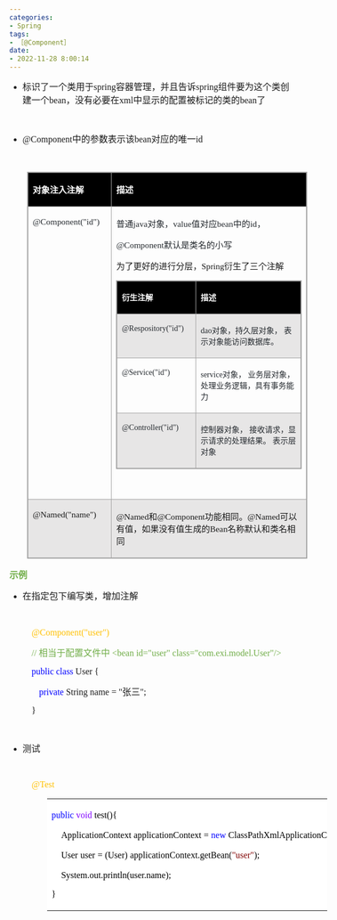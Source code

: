 ```yaml
---
categories:
- Spring
tags:
- ［@Component］
date:
- 2022-11-28 8:00:14
---
```


<ul style="list-style-type:disc">
    <li><span style="font-size:12.0pt"><span
                style="font-family:&quot;Microsoft YaHei UI&quot;">标识了一个类用于</span></span><span
            style="font-size:12.0pt"><span style="font-family:&quot;Comic Sans MS&quot;">spring</span></span><span
            style="font-size:12.0pt"><span
                style="font-family:&quot;Microsoft YaHei UI&quot;">容器管理，并且告诉</span></span><span
            style="font-size:12.0pt"><span style="font-family:&quot;Comic Sans MS&quot;">spring</span></span><span
            style="font-size:12.0pt"><span
                style="font-family:&quot;Microsoft YaHei UI&quot;">组件要为这个类创建一个</span></span><span
            style="font-size:12.0pt"><span style="font-family:&quot;Comic Sans MS&quot;">bean</span></span><span
            style="font-size:12.0pt"><span style="font-family:&quot;Microsoft YaHei UI&quot;">，没有必要在</span></span><span
            style="font-size:12.0pt"><span style="font-family:&quot;Comic Sans MS&quot;">xml</span></span><span
            style="font-size:12.0pt"><span
                style="font-family:&quot;Microsoft YaHei UI&quot;">中显示的配置被标记的类的</span></span><span
            style="font-size:12.0pt"><span style="font-family:&quot;Comic Sans MS&quot;">bean</span></span><span
            style="font-size:12.0pt"><span style="font-family:&quot;Microsoft YaHei UI&quot;">了</span></span></li>
</ul>
<p><span style="font-size:12.0pt"><span style="font-family:&quot;Microsoft YaHei UI&quot;">&nbsp;</span></span></p>
<ul style="list-style-type:disc">
    <li><span style="font-size:12.0pt"><span style="font-family:&quot;Comic Sans MS&quot;">@C</span></span><span
            style="font-size:12.0pt"><span style="font-family:&quot;Comic Sans MS&quot;">omponent</span></span><span
            style="font-size:12.0pt"><span style="font-family:&quot;Microsoft YaHei UI&quot;">中的参数表示该</span></span><span
            style="font-size:12.0pt"><span style="font-family:&quot;Comic Sans MS&quot;">bean</span></span><span
            style="font-size:12.0pt"><span style="font-family:&quot;Microsoft YaHei UI&quot;">对应的唯一</span></span><span
            style="font-size:12.0pt"><span style="font-family:&quot;Comic Sans MS&quot;">id</span></span></li>
</ul>
<p><span style="font-size:12.0pt"><span style="font-family:&quot;Microsoft YaHei&quot;">&nbsp;</span></span></p>
<table summary="" cellspacing="0"
    style="border-collapse:collapse; border-color:#a3a3a3; border-style:solid; border-width:1px; margin-left:32px"
    class=" cke_show_border">
    <tbody>
        <tr>
            <td
                style="background-color:black; border-bottom:1px solid #a3a3a3; border-left:1px solid #a3a3a3; border-right:1px solid #a3a3a3; border-top:1px solid #a3a3a3; vertical-align:top; width:1.6361in">
                <p><span style="font-size:11.5pt"><span style="font-family:&quot;Microsoft YaHei UI&quot;"><span
                                style="color:white"><strong>对象注入注解</strong></span></span></span></p>
            </td>
            <td
                style="background-color:black; border-bottom:1px solid #a3a3a3; border-left:1px solid #a3a3a3; border-right:1px solid #a3a3a3; border-top:1px solid #a3a3a3; vertical-align:top; width:6.2in">
                <p><span style="font-size:11.5pt"><span style="font-family:&quot;Microsoft YaHei UI&quot;"><span
                                style="color:white"><strong>描述</strong></span></span></span></p>
            </td>
        </tr>
        <tr>
            <td
                style="border-bottom:1px solid #a3a3a3; border-left:1px solid #a3a3a3; border-right:1px solid #a3a3a3; border-top:1px solid #a3a3a3; vertical-align:top; width:1.6361in">
                <p><span style="font-size:11.5pt"><span style="font-family:&quot;Comic Sans MS&quot;"><span
                                style="color:#24292e">@Component("id")</span></span></span></p>
            </td>
            <td
                style="border-bottom:1px solid #a3a3a3; border-left:1px solid #a3a3a3; border-right:1px solid #a3a3a3; border-top:1px solid #a3a3a3; vertical-align:top; width:6.2in">
                <p><span style="font-size:11.5pt"><span style="color:#24292e"><span
                                style="font-family:&quot;Microsoft YaHei UI&quot;">普通</span><span
                                style="font-family:&quot;Comic Sans MS&quot;">java</span><span
                                style="font-family:&quot;Microsoft YaHei UI&quot;">对象，</span><span
                                style="font-family:&quot;Comic Sans MS&quot;">value</span><span
                                style="font-family:&quot;Microsoft YaHei UI&quot;">值对应</span><span
                                style="font-family:&quot;Comic Sans MS&quot;">bean</span><span
                                style="font-family:&quot;Microsoft YaHei UI&quot;">中的</span><span
                                style="font-family:&quot;Comic Sans MS&quot;">id</span><span
                                style="font-family:&quot;Microsoft YaHei UI&quot;">，</span></span></span></p>
                <p><span style="font-size:11.5pt"><span style="color:#24292e"><span
                                style="font-family:&quot;Comic Sans MS&quot;">@Component</span><span
                                style="font-family:&quot;Microsoft YaHei UI&quot;">默认是类名的小写</span></span></span></p>
                <p><span style="font-size:11.5pt"><span
                            style="font-family:&quot;Microsoft YaHei UI&quot;">为了更好的进行分层，</span><span
                            style="font-family:&quot;Comic Sans MS&quot;">Spring</span><span
                            style="font-family:&quot;Microsoft YaHei UI&quot;">衍生了三个注解</span></span></p>
                <table summary="" cellspacing="0"
                    style="border-collapse:collapse; border-color:#a3a3a3; border-style:solid; border-width:1px;"
                    class=" cke_show_border">
                    <tbody>
                        <tr>
                            <td
                                style="background-color:black; border-bottom:1px solid #a3a3a3; border-left:1px solid #a3a3a3; border-right:1px solid #a3a3a3; border-top:1px solid #a3a3a3; vertical-align:top; width:1.5263in">
                                <p><span style="font-size:10.5pt"><span
                                            style="font-family:&quot;Microsoft YaHei UI&quot;"><span
                                                style="color:white"><strong>衍生注解</strong></span></span></span></p>
                            </td>
                            <td
                                style="background-color:black; border-bottom:1px solid #a3a3a3; border-left:1px solid #a3a3a3; border-right:1px solid #a3a3a3; border-top:1px solid #a3a3a3; vertical-align:top; width:3.959in">
                                <p><span style="font-size:10.5pt"><span
                                            style="font-family:&quot;Microsoft YaHei UI&quot;"><span
                                                style="color:white"><strong>描述</strong></span></span></span></p>
                            </td>
                        </tr>
                        <tr>
                            <td
                                style="background-color:#e7e6e6; border-bottom:1px solid #a3a3a3; border-left:1px solid #a3a3a3; border-right:1px solid #a3a3a3; border-top:1px solid #a3a3a3; vertical-align:top; width:1.5263in">
                                <p><span style="font-size:10.5pt"><span
                                            style="font-family:&quot;Comic Sans MS&quot;"><span
                                                style="color:#24292e">@Respository("id")</span></span></span></p>
                            </td>
                            <td
                                style="background-color:#e7e6e6; border-bottom:1px solid #a3a3a3; border-left:1px solid #a3a3a3; border-right:1px solid #a3a3a3; border-top:1px solid #a3a3a3; vertical-align:top; width:3.959in">
                                <p><span style="font-size:10.5pt"><span style="color:#24292e"><span
                                                style="font-family:&quot;Comic Sans MS&quot;">dao</span><span
                                                style="font-family:&quot;Microsoft YaHei UI&quot;">对象，持久层对象，
                                                表示对象能访问数据库。</span></span></span></p>
                            </td>
                        </tr>
                        <tr>
                            <td
                                style="border-bottom:1px solid #a3a3a3; border-left:1px solid #a3a3a3; border-right:1px solid #a3a3a3; border-top:1px solid #a3a3a3; vertical-align:top; width:1.5263in">
                                <p><span style="font-size:10.5pt"><span
                                            style="font-family:&quot;Comic Sans MS&quot;"><span
                                                style="color:#24292e">@Service("id")</span></span></span></p>
                            </td>
                            <td
                                style="border-bottom:1px solid #a3a3a3; border-left:1px solid #a3a3a3; border-right:1px solid #a3a3a3; border-top:1px solid #a3a3a3; vertical-align:top; width:3.959in">
                                <p><span style="font-size:10.5pt"><span style="color:#24292e"><span
                                                style="font-family:&quot;Comic Sans MS&quot;">service</span><span
                                                style="font-family:&quot;Microsoft YaHei UI&quot;">对象， 业务层对象，
                                                处理业务逻辑，具有事务能力</span></span></span></p>
                            </td>
                        </tr>
                        <tr>
                            <td
                                style="background-color:#e7e6e6; border-bottom:1px solid #a3a3a3; border-left:1px solid #a3a3a3; border-right:1px solid #a3a3a3; border-top:1px solid #a3a3a3; vertical-align:top; width:1.5263in">
                                <p><span style="font-size:10.5pt"><span
                                            style="font-family:&quot;Comic Sans MS&quot;"><span
                                                style="color:#24292e">@Controller("id")</span></span></span></p>
                            </td>
                            <td
                                style="background-color:#e7e6e6; border-bottom:1px solid #a3a3a3; border-left:1px solid #a3a3a3; border-right:1px solid #a3a3a3; border-top:1px solid #a3a3a3; vertical-align:top; width:4.0284in">
                                <p><span style="font-size:10.5pt"><span
                                            style="font-family:&quot;Microsoft YaHei UI&quot;"><span
                                                style="color:#24292e">控制器对象， 接收请求，显示请求的处理结果。 表示层对象</span></span></span>
                                </p>
                            </td>
                        </tr>
                    </tbody>
                </table>
                <p><span style="font-size:11.5pt"><span
                            style="font-family:&quot;Microsoft YaHei&quot;">&nbsp;</span></span></p>
            </td>
        </tr>
        <tr>
            <td
                style="background-color:#e7e6e6; border-bottom:1px solid #a3a3a3; border-left:1px solid #a3a3a3; border-right:1px solid #a3a3a3; border-top:1px solid #a3a3a3; vertical-align:top; width:1.6361in">
                <p><span style="font-size:11.5pt"><span
                            style="font-family:&quot;Comic Sans MS&quot;">@Named("name")</span></span></p>
            </td>
            <td
                style="background-color:#e7e6e6; border-bottom:1px solid #a3a3a3; border-left:1px solid #a3a3a3; border-right:1px solid #a3a3a3; border-top:1px solid #a3a3a3; vertical-align:top; width:6.2in">
                <p><span style="font-size:11.5pt"><span style="font-family:&quot;Comic Sans MS&quot;">@Named</span><span
                            style="font-family:&quot;Microsoft YaHei UI&quot;">和</span><span
                            style="font-family:&quot;Comic Sans MS&quot;">@Component</span><span
                            style="font-family:&quot;Microsoft YaHei UI&quot;">功能相同。</span><span
                            style="font-family:&quot;Comic Sans MS&quot;">@Named</span><span
                            style="font-family:&quot;Microsoft YaHei UI&quot;">可以有值，如果没有值生成的</span><span
                            style="font-family:&quot;Comic Sans MS&quot;">Bean</span><span
                            style="font-family:&quot;Microsoft YaHei UI&quot;">名称默认和类名相同</span></span></p>
            </td>
        </tr>
    </tbody>
</table>
<p><span style="font-size:12.0pt"><span style="font-family:&quot;Microsoft YaHei UI&quot;"><span
                style="color:#70ad47"><strong>示例</strong></span></span></span></p>
<ul style="list-style-type:disc">
    <li><span style="font-size:12.0pt"><span
                style="font-family:&quot;Microsoft YaHei UI&quot;">在指定包下编写类，增加注解</span></span></li>
</ul>
<p><span style="font-size:12.0pt"><span style="font-family:&quot;Comic Sans MS&quot;">&nbsp;</span></span></p>
<p style="margin-left: 40px;"><span style="font-size:12.0pt"><span style="font-family:&quot;Comic Sans MS&quot;"><span
                style="color:#ffc000">@Component("user")</span></span></span></p>
<p style="margin-left: 40px;"><span style="font-size:12.0pt"><span style="color:#70ad47"><span
                style="font-family:&quot;Comic Sans MS&quot;">// </span><span
                style="font-family:&quot;Microsoft YaHei UI&quot;">相当于配置文件中</span><span
                style="font-family:&quot;Comic Sans MS&quot;"> &lt;bean id="user" class="</span><span
                style="font-family:&quot;Comic Sans MS&quot;">com.exi.model.User</span><span
                style="font-family:&quot;Comic Sans MS&quot;">"/&gt;</span></span></span></p>
<p style="margin-left: 40px;"><span style="font-size:12.0pt"><span style="font-family:&quot;Comic Sans MS&quot;"><span
                style="color:blue">public class</span> User {</span></span>​​​​​​​<br></p>
<p style="margin-left: 40px;"><span style="font-size:12.0pt">&nbsp;&nbsp; <span
            style="font-family:&quot;Comic Sans MS&quot;"><span style="color:blue">private</span></span><span
            style="font-family:&quot;Comic Sans MS&quot;"> String name = "</span><span
            style="font-family:&quot;Microsoft YaHei UI&quot;">张三</span><span
            style="font-family:&quot;Comic Sans MS&quot;">";</span></span></p>
<p style="margin-left: 40px;"><span style="font-size:12.0pt"><span
            style="font-family:&quot;Comic Sans MS&quot;">}</span></span></p>
<p><span style="font-size:12.0pt"><span style="font-family:&quot;Comic Sans MS&quot;">&nbsp;</span></span></p>
<ul style="list-style-type:disc">
    <li><span style="font-size:12.0pt"><span style="font-family:&quot;Microsoft YaHei UI&quot;">测试</span></span><span
            style="font-size:12.0pt"><span style="font-family:&quot;Microsoft YaHei UI&quot;"></span></span></li>
</ul>
<p><br></p>
<p style="margin-left: 40px;"><span style="font-size:12.0pt"><span style="font-family:&quot;Comic Sans MS&quot;"><span
                style="color:#ffc000">@Test</span></span></span></p>
<table summary="" cellspacing="0"
    style="border-collapse:collapse; border-color:#a3a3a3; border-style:solid; border-width:0px; margin-left:68px"
    class=" cke_show_border">
    <tbody>
        <tr>
            <td
                style="background-color:white; border-bottom:0px; border-left:0px; border-right:0px; border-top:0px; vertical-align:top; width:7.5868in">
                <p><span style="font-size:12.0pt"><span style="font-family:&quot;Comic Sans MS&quot;"><span
                                style="color:blue">public</span></span>&nbsp;<span
                            style="font-family:&quot;Comic Sans MS&quot;"><span
                                style="color:#8000ff">void</span></span>&nbsp;<span
                            style="font-family:&quot;Comic Sans MS&quot;"><span
                                style="color:black">test(){</span></span></span></p>
                <p><span style="font-size:12.0pt">&nbsp;&nbsp;&nbsp;&nbsp;<span
                            style="font-family:&quot;Comic Sans MS&quot;"><span
                                style="color:black">ApplicationContext</span></span>&nbsp;<span
                            style="font-family:&quot;Comic Sans MS&quot;"><span
                                style="color:black">applicationContext</span></span>&nbsp;<span
                            style="font-family:&quot;Comic Sans MS&quot;"><span
                                style="color:black">=</span></span>&nbsp;<span
                            style="font-family:&quot;Comic Sans MS&quot;"><span
                                style="color:blue">new</span></span>&nbsp;<span
                            style="font-family:&quot;Comic Sans MS&quot;"><span
                                style="color:black">ClassPathXmlApplicationContext(</span></span><span
                            style="font-family:&quot;Comic Sans MS&quot;"><span
                                style="color:maroon">"beans.xml"</span></span><span
                            style="font-family:&quot;Comic Sans MS&quot;"><span
                                style="color:black">);</span></span></span></p>
                <p><span style="font-size:12.0pt">&nbsp;&nbsp;&nbsp;&nbsp;<span
                            style="font-family:&quot;Comic Sans MS&quot;"><span
                                style="color:black">User</span></span>&nbsp;<span
                            style="font-family:&quot;Comic Sans MS&quot;"><span
                                style="color:black">user</span></span>&nbsp;<span
                            style="font-family:&quot;Comic Sans MS&quot;"><span
                                style="color:black">=</span></span>&nbsp;<span
                            style="font-family:&quot;Comic Sans MS&quot;"><span
                                style="color:black">(User)</span></span>&nbsp;<span
                            style="font-family:&quot;Comic Sans MS&quot;"><span
                                style="color:black">applicationContext.getBean(</span></span><span
                            style="font-family:&quot;Comic Sans MS&quot;"><span
                                style="color:maroon">"user"</span></span><span
                            style="font-family:&quot;Comic Sans MS&quot;"><span
                                style="color:black">);</span></span></span></p>
                <p><span style="font-size:12.0pt"><span style="color:black">&nbsp;&nbsp;&nbsp;&nbsp;<span
                                style="font-family:&quot;Comic Sans MS&quot;">System.out.println(user.name);</span></span></span>
                </p>
                <p><span style="font-size:12.0pt"><span style="font-family:&quot;Comic Sans MS&quot;"><span
                                style="color:black">}</span></span></span></p>
            </td>
        </tr>
    </tbody>
</table>